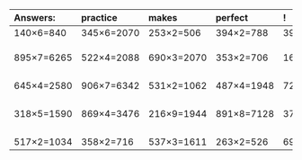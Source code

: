 | Answers: | practice | makes | perfect | ! |
| :--- | :--- | :--- | :--- | :--- |
| 140×6=840 | 345×6=2070 | 253×2=506 | 394×2=788 | 393×2=786 | 
|   |   |   |   |   | 
|   |   |   |   |   | 
|   |   |   |   |   | 
| 895×7=6265 | 522×4=2088 | 690×3=2070 | 353×2=706 | 160×5=800 | 
|   |   |   |   |   | 
|   |   |   |   |   | 
|   |   |   |   |   | 
|   |   |   |   |   | 
| 645×4=2580 | 906×7=6342 | 531×2=1062 | 487×4=1948 | 726×5=3630 | 
|   |   |   |   |   | 
|   |   |   |   |   | 
|   |   |   |   |   | 
|   |   |   |   |   | 
| 318×5=1590 | 869×4=3476 | 216×9=1944 | 891×8=7128 | 376×3=1128 | 
|   |   |   |   |   | 
|   |   |   |   |   | 
|   |   |   |   |   | 
|   |   |   |   |   | 
| 517×2=1034 | 358×2=716 | 537×3=1611 | 263×2=526 | 690×7=4830 | 
